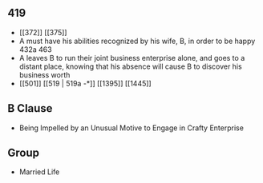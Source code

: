 ## 419
- [[372]] [[375]] 
- A must have his abilities recognized by his wife, B, in order to be happy 432a 463
- A leaves B to run their joint business enterprise alone, and goes to a distant place, knowing that his absence will cause B to discover his business worth
- [[501]] [[519 | 519a -*]] [[1395]] [[1445]] 

## B Clause
- Being Impelled by an Unusual Motive to Engage in Crafty Enterprise

## Group
- Married Life

